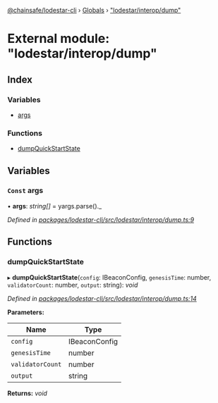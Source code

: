 [@chainsafe/lodestar-cli](../README.md) › [Globals](../globals.md) › ["lodestar/interop/dump"](_lodestar_interop_dump_.md)

# External module: "lodestar/interop/dump"

## Index

### Variables

* [args](_lodestar_interop_dump_.md#const-args)

### Functions

* [dumpQuickStartState](_lodestar_interop_dump_.md#dumpquickstartstate)

## Variables

### `Const` args

• **args**: *string[]* = yargs.parse()._

*Defined in [packages/lodestar-cli/src/lodestar/interop/dump.ts:9](https://github.com/ChainSafe/lodestar/blob/393d800/packages/lodestar-cli/src/lodestar/interop/dump.ts#L9)*

## Functions

###  dumpQuickStartState

▸ **dumpQuickStartState**(`config`: IBeaconConfig, `genesisTime`: number, `validatorCount`: number, `output`: string): *void*

*Defined in [packages/lodestar-cli/src/lodestar/interop/dump.ts:14](https://github.com/ChainSafe/lodestar/blob/393d800/packages/lodestar-cli/src/lodestar/interop/dump.ts#L14)*

**Parameters:**

Name | Type |
------ | ------ |
`config` | IBeaconConfig |
`genesisTime` | number |
`validatorCount` | number |
`output` | string |

**Returns:** *void*
